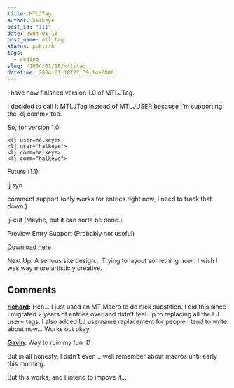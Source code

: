 ```yaml
---
title: MTLJTag
author: halkeye
post_id: "111"
date: 2004-01-18
post_name: mtljtag
status: publish
tags:
  - coding
slug: /2004/01/18/mtljtag
datetime: 2004-01-18T22:39:14+0800
---
```


I have now finished version 1.0 of MTLJTag.

I decided to call it MTLJTag instead of MTLJUSER because I'm supporting the &lt;lj comm&gt; too.

So, for version 1.0:

```
<lj user=halkeye>
<lj user="halkeye">
<lj comm=halkeye>
<lj comm="halkeye">
```

Future (1.1):

lj syn

comment support (only works for entries right now, I need to track that down.)  

lj-cut (Maybe, but it can sorta be done.)  

Preview Entry Support (Probably not useful)

[Download here](https://files.halkeye.net/MTLJTag.tgz)

Next Up: A serious site design... Trying to layout something now.. I wish I was way more artisticly creative.

## Comments

**[richard](#8 "2004-01-19 13:56:43"):** Heh... I just used an MT Macro to do nick substition. I did this since I migrated 2 years of entries over and didn't feel up to replacing all the LJ user= tags. I also added LJ username replacement for people I tend to write about now... Works out okay.

**[Gavin](#9 "2004-01-19 14:00:43"):** Way to ruin my fun :D

But in all honesty, I didn't even .. well remember about macros until early this morning.

But this works, and I intend to impove it...


